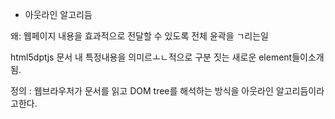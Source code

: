 - 아웃라인 알고리듬

왜: 웹페이지 내용을 효과적으로 전달할 수 있도록 전체 윤곽을 ㄱ리는일



html5dptjs 문서 내 특정내용을 의미르ㅗㄴ적으로 구분 짓는 새로운 element들이소개됨. 

정의 : 웹브라우저가 문서를 읽고 DOM tree를 해석하는 방식을 아웃라인 알고리듬이라고한다. 

